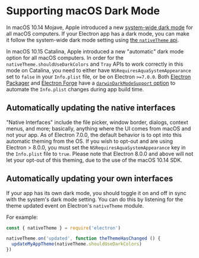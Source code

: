 # Supporting macOS Dark Mode

In macOS 10.14 Mojave, Apple introduced a new [system-wide dark mode](https://developer.apple.com/design/human-interface-guidelines/macos/visual-design/dark-mode/)
for all macOS computers.  If your Electron app has a dark mode, you can make it follow the
system-wide dark mode setting using [the `nativeTheme` api](../api/native-theme.md).

In macOS 10.15 Catalina, Apple introduced a new "automatic" dark mode option for all macOS computers.
In order for the `nativeTheme.shouldUseDarkColors` and `Tray` APIs to work correctly in this mode on
Catalina, you need to either have `NSRequiresAquaSystemAppearance` set to `false` in your
`Info.plist` file, or be on Electron `>=7.0.0`. Both [Electron Packager][electron-packager] and
[Electron Forge][electron-forge] have a [`darwinDarkModeSupport` option][packager-darwindarkmode-api]
to automate the `Info.plist` changes during app build time.

## Automatically updating the native interfaces

"Native Interfaces" include the file picker, window border, dialogs, context menus, and more; basically,
anything where the UI comes from macOS and not your app. As of Electron 7.0.0, the default behavior
is to opt into this automatic theming from the OS. If you wish to opt-out and are using Electron
&gt; 8.0.0, you must set the `NSRequiresAquaSystemAppearance` key in the `Info.plist` file to `true`.
Please note that Electron 8.0.0 and above will not let your opt-out of this theming, due to the use
of the macOS 10.14 SDK.

## Automatically updating your own interfaces

If your app has its own dark mode, you should toggle it on and off in sync with the system's dark
mode setting. You can do this by listening for the theme updated event on Electron's `nativeTheme` module.

For example:

```javascript
const { nativeTheme } = require('electron')

nativeTheme.on('updated', function theThemeHasChanged () {
  updateMyAppTheme(nativeTheme.shouldUseDarkColors)
})
```

[electron-forge]: https://www.electronforge.io/
[electron-packager]: https://github.com/electron/electron-packager
[packager-darwindarkmode-api]: https://electron.github.io/electron-packager/master/interfaces/electronpackager.options.html#darwindarkmodesupport
